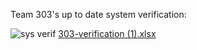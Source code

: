 Team 303's up to date system verification:

![sys verif](https://github.com/user-attachments/assets/48a703fc-8086-4da9-90b8-59c30a9d5549)
[303-verification (1).xlsx](https://github.com/user-attachments/files/18054759/303-verification.1.xlsx)
